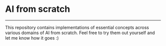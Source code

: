 # AI from scratch
---
This repository contains implementations of essential concepts across various domains of AI from scratch. Feel free to try them out yourself and let me know how it goes :)
